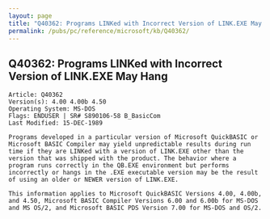 ```yaml
---
layout: page
title: "Q40362: Programs LINKed with Incorrect Version of LINK.EXE May Hang"
permalink: /pubs/pc/reference/microsoft/kb/Q40362/
---
```


## Q40362: Programs LINKed with Incorrect Version of LINK.EXE May Hang

	Article: Q40362
	Version(s): 4.00 4.00b 4.50
	Operating System: MS-DOS
	Flags: ENDUSER | SR# S890106-58 B_BasicCom
	Last Modified: 15-DEC-1989
	
	Programs developed in a particular version of Microsoft QuickBASIC or
	Microsoft BASIC Compiler may yield unpredictable results during run
	time if they are LINKed with a version of LINK.EXE other than the
	version that was shipped with the product. The behavior where a
	program runs correctly in the QB.EXE environment but performs
	incorrectly or hangs in the .EXE executable version may be the result
	of using an older or NEWER version of LINK.EXE.
	
	This information applies to Microsoft QuickBASIC Versions 4.00, 4.00b,
	and 4.50, Microsoft BASIC Compiler Versions 6.00 and 6.00b for MS-DOS
	and MS OS/2, and Microsoft BASIC PDS Version 7.00 for MS-DOS and OS/2.
